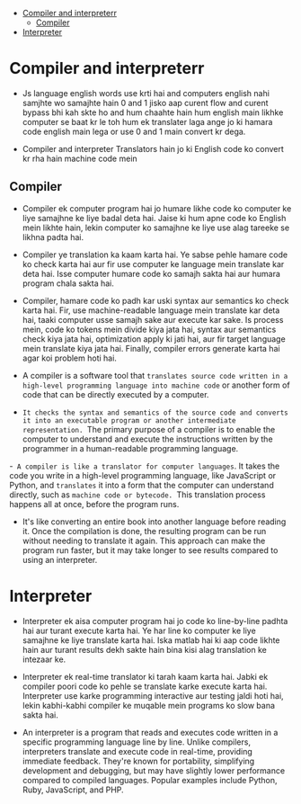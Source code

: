  
<!-- TOC -->

- [Compiler and interpreterr](#compiler-and-interpreterr)
    - [Compiler](#compiler)
- [Interpreter](#interpreter)

<!-- /TOC -->
 
 
# Compiler and interpreterr
 
 
 
 - Js language english words use krti hai and computers english nahi samjhte  wo samajhte hain 0 and 1 jisko aap curent flow and curent bypass bhi kah skte ho and hum chaahte hain hum english main likhke computer se baat kr le toh hum ek translater laga ange jo ki hamara code english main lega or use 0 and 1 main convert kr dega.

- Compiler and interpreter Translators hain jo ki English code ko convert kr rha hain machine code mein  

## Compiler

- Compiler ek computer program hai jo humare likhe code ko computer ke liye samajhne ke liye badal deta hai. Jaise ki hum apne code ko English mein likhte hain, lekin computer ko samajhne ke liye use alag tareeke se likhna padta hai. 

- Compiler ye translation ka kaam karta hai. Ye sabse pehle hamare code ko check karta hai aur fir use computer ke language mein translate kar deta hai. Isse computer humare code ko samajh sakta hai aur humara program chala sakta hai.

- Compiler, hamare code ko padh kar uski syntax aur semantics ko check karta hai. Fir, use machine-readable language mein translate kar deta hai, taaki computer usse samajh sake aur execute kar sake. Is process mein, code ko tokens mein divide kiya jata hai, syntax aur semantics check kiya jata hai, optimization apply ki jati hai, aur fir target language mein translate kiya jata hai. Finally, compiler errors generate karta hai agar koi problem hoti hai.


-  A compiler is a software tool that `translates source code written in a high-level programming language into machine code` or another form of code that can be directly executed by a computer. 

- `It checks the syntax and semantics of the source code and converts it into an executable program or another intermediate representation. `The primary purpose of a compiler is to enable the computer to understand and execute the instructions written by the programmer in a human-readable programming language.


-` A compiler is like a translator for computer languages`. It takes the code you write in a high-level programming language, like JavaScript or Python, and `translates` it into a form that the computer can understand directly, such as `machine code or bytecode. `This translation process happens all at once, before the program runs. 

- It's like converting an entire book into another language before reading it. Once the compilation is done, the resulting program can be run without needing to translate it again. This approach can make the program run faster, but it may take longer to see results compared to using an interpreter.


# Interpreter



- Interpreter ek aisa computer program hai jo code ko line-by-line padhta hai aur turant execute karta hai. Ye har line ko computer ke liye samajhne ke liye translate karta hai. Iska matlab hai ki aap code likhte hain aur turant results dekh sakte hain bina kisi alag translation ke intezaar ke. 

- Interpreter ek real-time translator ki tarah kaam karta hai. Jabki ek compiler poori code ko pehle se translate karke execute karta hai. Interpreter use karke programming interactive aur testing jaldi hoti hai, lekin kabhi-kabhi compiler ke muqable mein programs ko slow bana sakta hai.


- An interpreter is a program that reads and executes code written in a specific programming language line by line. Unlike compilers, interpreters translate and execute code in real-time, providing immediate feedback. They're known for portability, simplifying development and debugging, but may have slightly lower performance compared to compiled languages. Popular examples include Python, Ruby, JavaScript, and PHP.